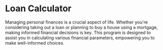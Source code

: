 # Loan Calculator

Managing personal finances is a crucial aspect of life. Whether you're considering taking out a loan or planning to buy a house using a mortgage, making informed financial decisions is key. This program is designed to assist you in calculating various financial parameters, empowering you to make well-informed choices.
